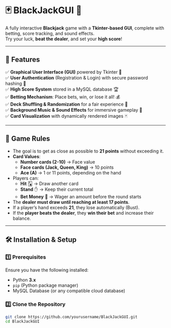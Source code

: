 # 🃏 BlackJackGUI 🎰  

A fully interactive **Blackjack** game with a **Tkinter-based GUI**, complete with betting, score tracking, and sound effects.  
Try your luck, **beat the dealer**, and set your **high score**!  

---

## 🚀 Features  
✅ **Graphical User Interface (GUI)** powered by Tkinter 🎨  
✅ **User Authentication** (Registration & Login) with secure password hashing 🔐  
✅ **High Score System** stored in a MySQL database 🏆  
✅ **Betting Mechanism**: Place bets, win, or lose it all! 💰  
✅ **Deck Shuffling & Randomization** for a fair experience 🎴  
✅ **Background Music & Sound Effects** for immersive gameplay 🎵  
✅ **Card Visualization** with dynamically rendered images 🃏

---

## 🎯 Game Rules  
- The goal is to get as close as possible to **21 points** without exceeding it.  
- **Card Values**:  
  - **Number cards (2-10)** → Face value  
  - **Face cards (Jack, Queen, King)** → 10 points  
  - **Ace (A)** → 1 or 11 points, depending on the hand  
- Players can:  
  - **Hit** 🂡 → Draw another card  
  - **Stand** ✋ → Keep their current total  
  - **Bet Money** 💸 → Wager an amount before the round starts  
- The **dealer must draw until reaching at least 17 points**.  
- If a player’s hand exceeds **21**, they lose automatically (Bust).  
- If the **player beats the dealer**, they **win their bet** and increase their balance.  

---

## 🛠️ Installation & Setup  

### 1️⃣ Prerequisites  
Ensure you have the following installed:  
- Python **3.x**  
- `pip` (Python package manager)  
- MySQL Database (or any compatible cloud database)  

### 2️⃣ Clone the Repository  
```bash
git clone https://github.com/yourusername/BlackJackGUI.git
cd BlackJackGUI
